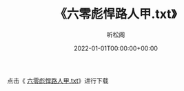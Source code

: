 ﻿---
title:  《六零彪悍路人甲.txt》
date:   2022-01-01T00:00:00+00:00
author: 听松阁
layout: post
permalink: /六零彪悍路人甲/
categories: 小说
tags: [小说]
---

点击《 [六零彪悍路人甲.txt](http://img.660000.xyz/bookstukust/book/bntxt/10/六零彪悍路人甲.txt)》进行下载